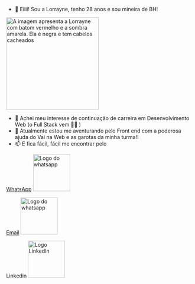 - 👋 Eiiii! Sou a Lorrayne, tenho 28 anos e sou mineira de BH!
  
<picture>
 <source media="(prefers-color-scheme: dark)" srcset="https://avatars.githubusercontent.com/u/134940985?v=4" width="250px">
 <source media="(prefers-color-scheme: light)" srcset="https://avatars.githubusercontent.com/u/134940985?v=4" width="250px">
 <img alt="A imagem apresenta a Lorrayne com batom vermelho e a sombra amarela. Ela é negra e tem cabelos cacheados" src="https://avatars.githubusercontent.com/u/134940985?v=4" width="250px">
</picture>

- 👀 Achei meu interesse de continuação de carreira em Desenvolvimento Web (o Full Stack vem 🙌🏻 )
- 🌱 Atualmente estou me aventurando pelo Front end com a poderosa ajuda do Vai na Web e as garotas da minha turma!!
- 📫 E fica fácil, fácil me encontrar pelo

[WhatsApp](https://wa.me/qr/CNWHQJLETM75D1)
<picture>
 <source media="(prefers-color-scheme: dark)" srcset="https://w7.pngwing.com/pngs/713/815/png-transparent-whatsapp-iphone-whatsapp-logo-monochrome-black-thumbnail.png" width="100px">
 <source media="(prefers-color-scheme: light)" srcset="https://w7.pngwing.com/pngs/713/815/png-transparent-whatsapp-iphone-whatsapp-logo-monochrome-black-thumbnail.png" width="100px">
 <img alt="Logo do whatsapp" src="https://w7.pngwing.com/pngs/713/815/png-transparent-whatsapp-iphone-whatsapp-logo-monochrome-black-thumbnail.png" width="100px">
</picture>

[Email](https://mail.google.com/mail/u/1/#inbox)
<picture>
<source media="(prefers-color-scheme: dark)" srcset="https://w7.pngwing.com/pngs/612/278/png-transparent-email-illustration-gmail-computer-icons-email-google-symbol-gmail-angle-rectangle-triangle-thumbnail.png" width="100px">
 <source media="(prefers-color-scheme: light)" srcset="https://w7.pngwing.com/pngs/612/278/png-transparent-email-illustration-gmail-computer-icons-email-google-symbol-gmail-angle-rectangle-triangle-thumbnail.png" width="100px">
 <img alt="Logo do whatsapp" src="https://w7.pngwing.com/pngs/612/278/png-transparent-email-illustration-gmail-computer-icons-email-google-symbol-gmail-angle-rectangle-triangle-thumbnail.png" width="100px">
</picture>

Linkedin
<picture>
 <source media="(prefers-color-scheme: dark)" srcset="https://w7.pngwing.com/pngs/371/396/png-transparent-computer-icons-linkedin-logo-linkedin-white-angle-text-logo-thumbnail.png" width="100px">
 <source media="(prefers-color-scheme: light)" srcset="https://w7.pngwing.com/pngs/371/396/png-transparent-computer-icons-linkedin-logo-linkedin-white-angle-text-logo-thumbnail.png" width="100x">
 <img alt="Logo LinkedIn" src="https://w7.pngwing.com/pngs/371/396/png-transparent-computer-icons-linkedin-logo-linkedin-white-angle-text-logo-thumbnail.png" width="100px">
</picture>

<!---
lolimamota/lolimamota is a ✨ special ✨ repository because its `README.md` (this file) appears on your GitHub profile.
You can click the Preview link to take a look at your changes.
--->
